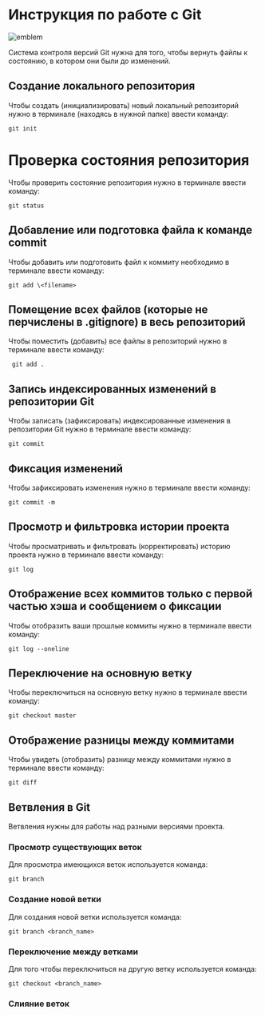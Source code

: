 # **Инструкция по работе с Git**

![emblem](git.JPG) 

Система контроля версий Git нужна для того, чтобы вернуть файлы к состоянию, в котором они были до изменений.

## Создание локального репозитория

Чтобы создать (инициализировать) новый локальный репозиторий нужно в терминале (находясь в нужной папке) ввести команду:

    git init

# Проверка состояния репозитория

Чтобы проверить состояние репозитория нужно в терминале ввести команду:

    git status

## Добавление или подготовка файла к команде commit

Чтобы добавить или подготовить файл к коммиту необходимо в терминале ввести команду:

    git add \<filename>

## Помещение всех файлов (которые не перчислены в .gitignore) в весь репозиторий

Чтобы поместить (добавить) все файлы в репозиторий нужно в терминале ввести команду:

     git add .

## Запись индексированных изменений в репозитории Git

Чтобы записать (зафиксировать) индексированные изменения в репозитории Git нужно в терминале ввести команду:

    git commit

## Фиксация изменений

Чтобы зафиксировать изменения нужно в терминале ввести команду:

    git commit -m

## Просмотр и фильтровка  истории проекта

Чтобы просматривать и фильтровать (корректировать) историю проекта нужно в терминале ввести команду:

    git log

## Отображение всех коммитов только с первой частью хэша и сообщением о фиксации

Чтобы отобразить ваши прошлые коммиты нужно в терминале ввести команду:

    git log --oneline

## Переключение на основную ветку

Чтобы переключиться на основную ветку нужно в терминале ввести команду:

    git checkout master

## Отображение разницы между коммитами

Чтобы увидеть (отобразить) разницу между коммитами нужно в терминале ввести команду:

    git diff

## Ветвления в Git

Ветвления нужны для работы над разными версиями проекта.

### Просмотр существующих веток

Для просмотра имеющихся веток используется команда:

    git branch

### Создание новой ветки

Для создания новой ветки используется команда:

    git branch <branch_name>

### Переключение между ветками

Для того чтобы переключиться на другую ветку используется команда:

    git checkout <branch_name>

### Слияние веток
